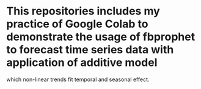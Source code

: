 # This repositories includes my practice of Google Colab to demonstrate the usage of fbprophet to forecast time series data with application of additive model
which non-linear trends fit temporal and seasonal effect.
